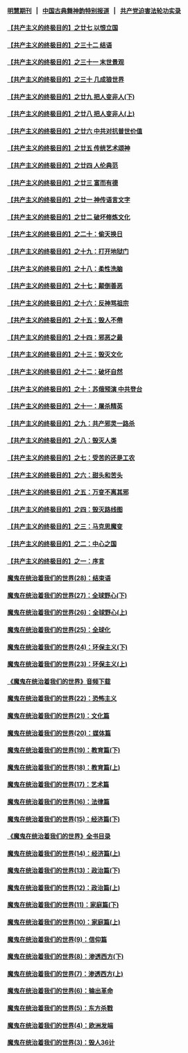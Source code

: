 #### [明慧期刊](https://github.com/gfw-breaker/mh-qikan) &nbsp;&nbsp;|&nbsp;&nbsp; [中国古典舞神韵特别报道](https://github.com/gfw-breaker/mh-news/blob/master/shenyun.md?t=07112237) &nbsp;&nbsp;|&nbsp;&nbsp; [共产党迫害法轮功实录](https://github.com/gfw-breaker/mh-news/blob/master/README.md?t=07112237)  

#### [【共产主义的终极目的】之廿七 以恨立国](../pages/nsc422/n11336944.md?t=07112237) 

#### [【共产主义的终极目的】之三十二 结语](../pages/nsc422/n11360535.md?t=07112237) 

#### [【共产主义的终极目的】之三十一 末世景观](../pages/nsc422/n11351129.md?t=07112237) 

#### [【共产主义的终极目的】之三十 几成狼世界](../pages/nsc422/n11348280.md?t=07112237) 

#### [【共产主义的终极目的】之廿九 把人变非人(下)](../pages/nsc422/n11344140.md?t=07112237) 

#### [【共产主义的终极目的】之廿八 把人变非人(上)](../pages/nsc422/n11340492.md?t=07112237) 

#### [【共产主义的终极目的】之廿六 中共对抗普世价值](../pages/nsc422/n11324785.md?t=07112237) 

#### [【共产主义的终极目的】之廿五 传统艺术颂神](../pages/nsc422/n11296396.md?t=07112237) 

#### [【共产主义的终极目的】之廿四 人伦典范](../pages/nsc422/n11296397.md?t=07112237) 

#### [【共产主义的终极目的】之廿三 富而有德](../pages/nsc422/n11283598.md?t=07112237) 

#### [【共产主义的终极目的】之廿一 神传语言文字](../pages/nsc422/n11263265.md?t=07112237) 

#### [【共产主义的终极目的】之廿二 破坏修炼文化](../pages/nsc422/n11245728.md?t=07112237) 

#### [【共产主义的终极目的】之二十：偷天换日](../pages/nsc422/n11238846.md?t=07112237) 

#### [【共产主义的终极目的】之十九：打开地狱门](../pages/nsc422/n11206376.md?t=07112237) 

#### [【共产主义的终极目的】之十八：柔性洗脑](../pages/nsc422/n11199994.md?t=07112237) 

#### [【共产主义的终极目的】之十七：颠倒善恶](../pages/nsc422/n11179782.md?t=07112237) 

#### [【共产主义的终极目的】之十六：反神骂祖宗](../pages/nsc422/n11166798.md?t=07112237) 

#### [【共产主义的终极目的】之十五：毁人不倦](../pages/nsc422/n11166792.md?t=07112237) 

#### [【共产主义的终极目的】之十四：邪恶之最](../pages/nsc422/n11150249.md?t=07112237) 

#### [【共产主义的终极目的】之十三：毁灭文化](../pages/nsc422/n11135227.md?t=07112237) 

#### [【共产主义的终极目的】之十二：破坏自然](../pages/nsc422/n11135214.md?t=07112237) 

#### [【共产主义的终极目的】之十：苏俄预演 中共登台](../pages/nsc422/n11118424.md?t=07112237) 

#### [【共产主义的终极目的】之十一：屠杀精英](../pages/nsc422/n11118442.md?t=07112237) 

#### [【共产主义的终极目的】之九：共产邪灵一路杀](../pages/nsc422/n11114139.md?t=07112237) 

#### [【共产主义的终极目的】之八：毁灭人类](../pages/nsc422/n11108503.md?t=07112237) 

#### [【共产主义的终极目的】之七：受苦的还是工农](../pages/nsc422/n11101809.md?t=07112237) 

#### [【共产主义的终极目的】之六：甜头和苦头](../pages/nsc422/n11096971.md?t=07112237) 

#### [【共产主义的终极目的】之五：万变不离其邪](../pages/nsc422/n11091285.md?t=07112237) 

#### [【共产主义的终极目的】之四：毁灭路线图](../pages/nsc422/n11086284.md?t=07112237) 

#### [【共产主义的终极目的】之三：马克思魔变](../pages/nsc422/n11061941.md?t=07112237) 

#### [【共产主义的终极目的】之二：中心之国](../pages/nsc422/n11047728.md?t=07112237) 

#### [【共产主义的终极目的】之一：序言](../pages/nsc422/n11086077.md?t=07112237) 

#### [魔鬼在统治着我们的世界(28)：结束语](../pages/nsc422/n10936246.md?t=07112237) 

#### [魔鬼在统治着我们的世界(27)：全球野心(下)](../pages/nsc422/n10928319.md?t=07112237) 

#### [魔鬼在统治着我们的世界(26)：全球野心(上)](../pages/nsc422/n10900318.md?t=07112237) 

#### [魔鬼在统治着我们的世界(25)：全球化](../pages/nsc422/n10788205.md?t=07112237) 

#### [魔鬼在统治着我们的世界(24)：环保主义(下)](../pages/nsc422/n10695307.md?t=07112237) 

#### [魔鬼在统治着我们的世界(23)：环保主义(上)](../pages/nsc422/n10688613.md?t=07112237) 

#### [《魔鬼在统治着我们的世界》音频下载](../pages/nsc422/n10635553.md?t=07112237) 

#### [魔鬼在统治着我们的世界(22)：恐怖主义](../pages/nsc422/n10614727.md?t=07112237) 

#### [魔鬼在统治着我们的世界(21)：文化篇](../pages/nsc422/n10597706.md?t=07112237) 

#### [魔鬼在统治着我们的世界(20)：媒体篇](../pages/nsc422/n10586579.md?t=07112237) 

#### [魔鬼在统治着我们的世界(19)：教育篇(下)](../pages/nsc422/n10564808.md?t=07112237) 

#### [魔鬼在统治着我们的世界(18)：教育篇(上)](../pages/nsc422/n10526970.md?t=07112237) 

#### [魔鬼在统治着我们的世界(17)：艺术篇](../pages/nsc422/n10499093.md?t=07112237) 

#### [魔鬼在统治着我们的世界(16)：法律篇](../pages/nsc422/n10485969.md?t=07112237) 

#### [魔鬼在统治着我们的世界(15)：经济篇(下)](../pages/nsc422/n10469975.md?t=07112237) 

#### [《魔鬼在统治着我们的世界》全书目录](../pages/nsc422/n10464261.md?t=07112237) 

#### [魔鬼在统治着我们的世界(14)：经济篇(上)](../pages/nsc422/n10457370.md?t=07112237) 

#### [魔鬼在统治着我们的世界(13)：政治篇(下)](../pages/nsc422/n10448270.md?t=07112237) 

#### [魔鬼在统治着我们的世界(12)：政治篇(上)](../pages/nsc422/n10444576.md?t=07112237) 

#### [魔鬼在统治着我们的世界(11)：家庭篇(下)](../pages/nsc422/n10440961.md?t=07112237) 

#### [魔鬼在统治着我们的世界(10)：家庭篇(上)](../pages/nsc422/n10435448.md?t=07112237) 

#### [魔鬼在统治着我们的世界(9)：信仰篇](../pages/nsc422/n10432159.md?t=07112237) 

#### [魔鬼在统治着我们的世界(8)：渗透西方(下)](../pages/nsc422/n10429603.md?t=07112237) 

#### [魔鬼在统治着我们的世界(7)：渗透西方(上)](../pages/nsc422/n10426013.md?t=07112237) 

#### [魔鬼在统治着我们的世界(6)：输出革命](../pages/nsc422/n10421536.md?t=07112237) 

#### [魔鬼在统治着我们的世界(5)：东方杀戮](../pages/nsc422/n10417707.md?t=07112237) 

#### [魔鬼在统治着我们的世界(4)：欧洲发端](../pages/nsc422/n10414890.md?t=07112237) 

#### [魔鬼在统治着我们的世界(3)：毁人36计](../pages/nsc422/n10411583.md?t=07112237) 

